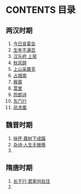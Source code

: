 # CONTENTS 目录

## 两汉时期

1. [今日良宴会](两汉时期/今日良宴会.md)
2. [生年不满百](两汉时期/生年不满百.md)
3. [汉乐府 上邪](两汉时期/汉乐府-上邪.md)
4. [秋风辞](两汉时期/秋风辞.md)
5. [上山采蘼芜](两汉时期/上山采蘼芜.md)
6. [占城南](两汉时期/战城南.md)
7. [薤露](两汉时期/薤露.md)
8. [蒿里](两汉时期/蒿里.md)
9. [怨郎诗](两汉时期/怨郎诗.md)
10. [东门行](两汉时期/东门行.md)
11. [凤求凰](两汉时期/凤求凰.md)

## 魏晋时期

1. [咏怀·嘉树下成蹊](魏晋时期/咏怀·嘉树下成蹊.md)
2. [杂诗·人生无根蒂](魏晋时期/杂诗·人生无根蒂.md)
3. 


## 隋唐时期

1. [长干行·君家何处住](隋唐时期/长干行·君家何处住.md)
2.
